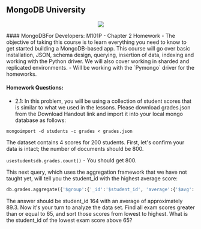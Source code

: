 ## MongoDB University
<p align = "center">
<img src = "http://cdn.rancher.com/wp-content/uploads/2016/01/26001728/mongodb-logo.png">
</p>
#### MongoDBFor Developers: M101P - Chapter 2 Homework
- The objective of taking this course is to learn everything you need to know to get started building a MongoDB-based app. This course will go over basic installation, JSON, schema design, querying, insertion of data, indexing and working with the Python driver. We will also cover working in sharded and replicated environments. - Will be working with the `Pymongo` driver for the homeworks.  

#### Homework Questions:

- 2.1: In this problem, you will be using a collection of student scores that is similar to what we used in the lessons. Please download grades.json from the Download Handout link and import it into your local mongo database as follows:

```mongoimport -d students -c grades < grades.json```

The dataset contains 4 scores for 200 students. First, let's confirm your data is intact; the number of documents should be 800.

``usestudentsdb.grades.count()`` - You should get 800.

This next query, which uses the aggregation framework that we have not taught yet, will tell you the student_id with the highest average score:

``` python
db.grades.aggregate({'$group':{'_id':'$student_id', 'average':{'$avg':'$score'}}}, {'$sort':{'average':-1}}, {'$limit':1})
```

The answer should be student_id 164 with an average of approximately 89.3. Now it's your turn to analyze the data set. Find all exam scores greater than or equal to 65, and sort those scores from lowest to highest. What is the student_id of the lowest exam score above 65? 
